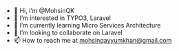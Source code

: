 - 👋 Hi, I’m @MohsinQK
- 👀 I’m interested in TYPO3, Laravel
- 🌱 I’m currently learning Micro Services Architecture
- 💞️ I’m looking to collaborate on Laravel
- 📫 How to reach me at mohsinqayyumkhan@gmail.com

<!---
MohsinQK/MohsinQK is a ✨ special ✨ repository because its `README.md` (this file) appears on your GitHub profile.
You can click the Preview link to take a look at your changes.
--->
